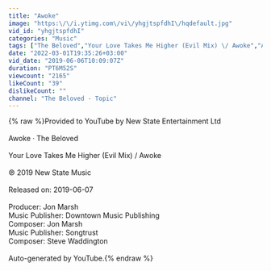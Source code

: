 ```yaml
---
title: "Awoke"
image: "https:\/\/i.ytimg.com\/vi\/yhgjtspfdhI\/hqdefault.jpg"
vid_id: "yhgjtspfdhI"
categories: "Music"
tags: ["The Beloved","Your Love Takes Me Higher (Evil Mix) \/ Awoke","Awoke"]
date: "2022-03-01T19:35:26+03:00"
vid_date: "2019-06-06T10:09:07Z"
duration: "PT6M52S"
viewcount: "2165"
likeCount: "39"
dislikeCount: ""
channel: "The Beloved - Topic"
---
```

{% raw %}Provided to YouTube by New State Entertainment Ltd<br /><br />Awoke · The Beloved<br /><br />Your Love Takes Me Higher (Evil Mix) / Awoke<br /><br />℗ 2019 New State Music<br /><br />Released on: 2019-06-07<br /><br />Producer: Jon Marsh<br />Music  Publisher: Downtown Music Publishing<br />Composer: Jon Marsh<br />Music  Publisher: Songtrust<br />Composer: Steve Waddington<br /><br />Auto-generated by YouTube.{% endraw %}
